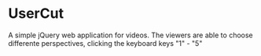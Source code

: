 # UserCut
A simple jQuery web application for videos. The viewers are able to choose differente perspectives, clicking the keyboard keys "1" - "5"
